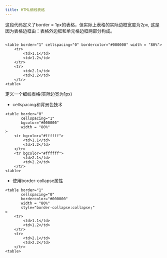 ```yaml
---
title: HTML细线表格
---
```


这段代码定义了border = 1px的表格，但实际上表格的实际边框宽度为2px, 这是因为表格边框由：表格外边框和单元格边框两部分构成。

```

<table border="1" cellspacing="0" bordercolor="#000000" width = "80%">
    <tr>
        <td>1.1</td>
        <td>1.2</td>
    </tr>
    <tr>
        <td>2.1</td>
        <td>2.2</td>
    </tr>
<table>
```


定义一个细线表格(实际边宽为1px) 
- cellspacing和背景色技术
```
<table border="0"
       cellspacing="1"
       bgcolor="#000000"
       width = "80%"
>
    <tr bgcolor="#ffffff">
        <td>1.1</td>
        <td>1.2</td>
    </tr>
    <tr bgcolor="#ffffff">
        <td>2.1</td>
        <td>2.2</td>
    </tr>
<table>
```

- 使用border-collapse属性
```
<table border="1"
       cellspacing="0"
       bordercolor="#000000"
       width = "80%"
       style="border-collapse:collapse;"
>
    <tr>
        <td>1.1</td>
        <td>1.2</td>
    </tr>
    <tr>
        <td>2.1</td>
        <td>2.2</td>
    </tr>
<table>
```



